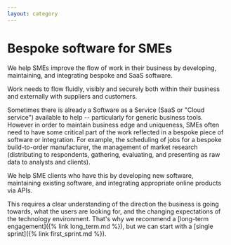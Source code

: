 ```yaml
---
layout: category
---
```


# Bespoke software for SMEs

We help SMEs improve the flow of work in their business by developing, maintaining, and integrating bespoke and SaaS software.

Work needs to flow fluidly, visibly and securely both within their business and externally with suppliers and
customers.

Sometimes there is already a Software as a Service (SaaS or "Cloud service") available to help -- particularly for
generic business tools. However in order to maintain business edge and uniqueness, SMEs often need to have some
critical part of the work reflected in a bespoke piece of software or integration. For example, the scheduling of
jobs for a bespoke build-to-order manufacturer, the management of market research (distributing to respondents,
gathering, evaluating, and presenting as raw data to analysts and clients).

<!--
While bespoke software gives SME a distinctive edge and keeps them competitive, it can itself be a liability and
needs to be kept to a minimum and replaced or integrated with existing SaaS provision when possible.
-->

We help SME clients who have this by developing new software, maintaining existing software, and integrating
appropriate online products via APIs.

This requires a clear understanding of the direction the business is going towards, what the users are looking for,
and the changing expectations of the technology environment. That's why we recommend a [long-term engagement]({% link
 long_term.md %}), but we can start with a [single sprint]({% link first_sprint.md %}).
